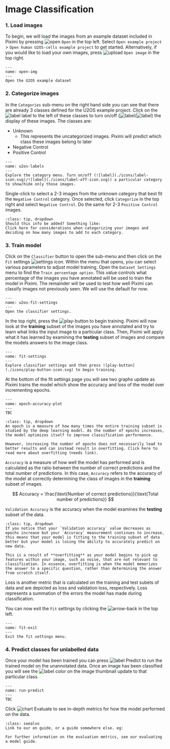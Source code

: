 # Image Classification
### 1. Load images

To begin, we will load the images from an example dataset included in Piximi by pressing ![open](./icons/open-folder-icon.svg) `Open` in the top left. Select `Open example project` > `Open human U2OS-cells example project` to get started. Alternatively, if you would like to load your own images, press ![upload](./icons/cloud-upload-icon.svg) `Open image` in the top right.


```{figure} ./img/user-guide-open-img.png
---
name: open-img
---
Open the U2OS example dataset
```

### 2. Categorize images

In the `Categories` sub-menu on the right hand side you can see that there are already 3 classes defined for the U2OS example project. Click on the ![label](./icons/label-icon.svg) label to the left of these classes to turn on/off (![label](./icons/label-icon.svg)/![label](./icons/label-off-icon.svg)) the display of these images. The classes are:
- Unknown
  - This represents the uncategorized images. Piximi will predict which class these images belong to later
- Negative Control
- Positive Control

```{figure} ./img/user-guide-u2os-label-highlight.png
---
name: u2os-labels
---
Explore the category menu. Turn on/off (![label](./icons/label-icon.svg)/![label](./icons/label-off-icon.svg)) a particular category to show/hide only those images.
```

<!-- ```{margin} 
**Terminology**: We categorize into classes
``` -->

Single-click to select a 2-3 images from the unknown category that best fit the `Negative Control` category. Once selected, click `Categorize` in the top right and select `Negative Control`. Do the same for 2-3 `Positive Control` images.

```{admonition} How many images should I categorise?
:class: tip, dropdown
Should this info be added? Something like:
Click here for considerations when categorizing your images and deciding on how many images to add to each category.
```

### 3. Train model

Click on the `Classifier` button to open the sub-menu and then click on the `Fit` settings ![settings](./icons/settings-icon.svg) icon. Within the menu that opens, you can select various parameters to adjust model training. Open the `Dataset Settings` menu to find the `Train percentage option`. This value controls what percentage of the images you have annotated will be used to train the model in Piximi. The remainder will be used to test how well Piximi can classify images not previously seen. We will use the default for now.

```{figure} ./img/user-guide-u2os-fit-settings.png
---
name: u2os-fit-settings
---
Open the classifier settings.
```

In the top right, press the ![play-button](./icons/play-button-icon.svg) to begin training. Piximi will now look at the **training** subset of the images you have annotated and try to learn what links the input image to a particular class. Then, Piximi will apply what it has learned by examining the **testing** subset of images and compare the models answers to the image class.

```{figure} ./img/user-guide-run-fit.png
---
name: fit-settings
---
Explore classifier settings and then press ![play-button](./icons/play-button-icon.svg) to begin training.
```

At the bottom of the fit settings page you will see two graphs update as Piximi trains the model which show the accuracy and loss of the model over incrementing epochs.

```{figure} ./img/user-guide-accuracy-plot.png
---
name: epoch-accuracy-plot
---
TBC
```

```{admonition} What is an epoch?
:class: tip, dropdown
An epoch is a measure of how many times the entire training subset is studied by the deep learning model. As the number of epochs increases, the model optimizes itself to improve classification performance.

However, increasing the number of epochs does not necessarily lead to better results and can instead result in overfitting. Click here to read more about overfitting (needs link).
```

`Accuracy` is a measure of how well the model has performed and is calculated as the ratio between the number of correct predictions and the total number of predictions. In this case, `Accuracy` refers to the accuracy of the model at correctly determining the class of images in the **training** subset of images.

<!-- https://developers.google.com/machine-learning/crash-course/classification/accuracy -->

$$
    Accuracy = \frac{\text{Number of correct predictions}}{\text{Total number of predictions}}
$$

`Validation Accuracy` is the accuracy when the model examines the **testing** subset of the data. 

```{admonition} Validation accuracy vs accuracy
:class: tip, dropdown
If you notice that your `Validation accuracy` value decreases as epochs increase but your `Accuracy` measurement continues to increase, this means that your model is fitting to the training subset of data better but your model is losing the ability to accurately predict on new data.

This is a result of **overfitting** as your model begins to pick up features within your image, such as noise, that are not relevant to classification. In essence, overfitting is when the model memorizes the answer to a specific question, rather than determining the answer from scratch itself.
```

Loss is another metric that is calculated on the training and test subets of data and are depicted as loss and validation loss, respectively. Loss represents a summation of the errors the model has made during classification. 

You can now exit the `Fit` settings by clicking the ![arrow-back](./icons/arrow-back-icon.svg) in the top left.

```{figure} ./img/user-guide-exit-fit.png
---
name: fit-exit
---
Exit the fit settings menu.
```

<!-- ```{margin} An optional title
Diagnosing model underfitting and overfitting: https://machinelearningmastery.com/learning-curves-for-diagnosing-machine-learning-model-performance/

Discussion about train, validation and test sets: https://github.com/piximi/prototype/discussions/217

Piximi does not currently have a hold-out test-like set.
``` -->

### 4. Predict classes for unlabelled data

Once your model has been trained you can press ![label](./icons/label-icon.svg) Predict to run the trained model on the unannotated data. Once an image has been classified you will see the ![label](./icons/label-icon.svg) color on the image thumbnail update to that particular class.

```{figure} ./img/user-guide-u2os-run-predict.png
---
name: run-predict
---
TBC
```

Click ![chart](./icons/chart-icon.svg) Evaluate to see in-depth metrics for how the model performed on the data.

```{admonition} See also
:class: seealso
Link to our on guide, or a guide somewhere else. eg:

For further information on the evaluation metrics, see our evaluating a model guide.
```



